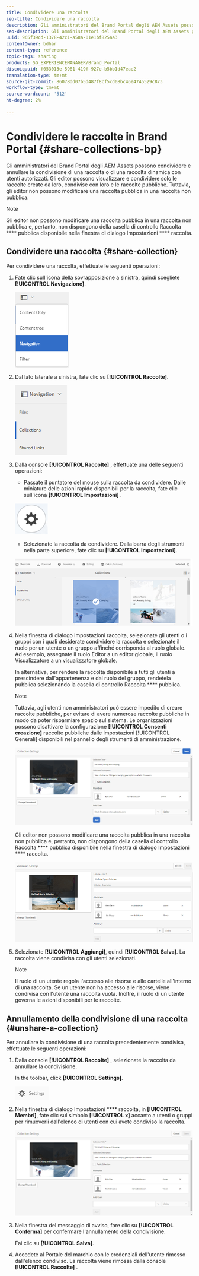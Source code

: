 ```yaml
---
title: Condividere una raccolta
seo-title: Condividere una raccolta
description: Gli amministratori del Brand Portal degli AEM Assets possono condividere e annullare la condivisione di una raccolta o di una raccolta dinamica con utenti autorizzati. Gli editor possono visualizzare e condividere solo le raccolte create da loro, condivise con loro e le raccolte pubbliche.
seo-description: Gli amministratori del Brand Portal degli AEM Assets possono condividere e annullare la condivisione di una raccolta o di una raccolta dinamica con utenti autorizzati. Gli editor possono visualizzare e condividere solo le raccolte create da loro, condivise con loro e le raccolte pubbliche.
uuid: 965f39cd-1378-42c1-a58a-01e1bf825aa3
contentOwner: bdhar
content-type: reference
topic-tags: sharing
products: SG_EXPERIENCEMANAGER/Brand_Portal
discoiquuid: f053013e-5981-419f-927e-b5bb1d47eae2
translation-type: tm+mt
source-git-commit: 86078dd07b5d487f8cf5cd08bc46e4745529c873
workflow-type: tm+mt
source-wordcount: '512'
ht-degree: 2%

---
```



# Condividere le raccolte in Brand Portal {#share-collections-bp}

Gli amministratori del Brand Portal degli AEM Assets possono condividere e annullare la condivisione di una raccolta o di una raccolta dinamica con utenti autorizzati. Gli editor possono visualizzare e condividere solo le raccolte create da loro, condivise con loro e le raccolte pubbliche. Tuttavia, gli editor non possono modificare una raccolta pubblica in una raccolta non pubblica.

>[!NOTE]
>
>Gli editor non possono modificare una raccolta pubblica in una raccolta non pubblica e, pertanto, non dispongono della casella di controllo Raccolta **** pubblica disponibile nella finestra di dialogo Impostazioni **** raccolta.

## Condividere una raccolta {#share-collection}

Per condividere una raccolta, effettuate le seguenti operazioni:

1. Fate clic sull&#39;icona della sovrapposizione a sinistra, quindi scegliete **[!UICONTROL Navigazione]**.

   ![](assets/contenttree-1.png)

1. Dal lato laterale a sinistra, fate clic su **[!UICONTROL Raccolte]**.

   ![](assets/access_collections.png)

1. Dalla console **[!UICONTROL Raccolte]** , effettuate una delle seguenti operazioni:

   * Passate il puntatore del mouse sulla raccolta da condividere. Dalle miniature delle azioni rapide disponibili per la raccolta, fate clic sull&#39;icona **[!UICONTROL Impostazioni]** .

   ![](assets/settings_thumbnail.png)

   * Selezionate la raccolta da condividere. Dalla barra degli strumenti nella parte superiore, fate clic su **[!UICONTROL Impostazioni]**.

   ![](assets/collection-sharing.png)

1. Nella finestra di dialogo Impostazioni  raccolta, selezionate gli utenti o i gruppi con i quali desiderate condividere la raccolta e selezionate il ruolo per un utente o un gruppo affinché corrisponda al ruolo globale. Ad esempio, assegnate il ruolo Editor a un editor globale, il ruolo Visualizzatore a un visualizzatore globale.

   In alternativa, per rendere la raccolta disponibile a tutti gli utenti a prescindere dall&#39;appartenenza e dal ruolo del gruppo, rendetela pubblica selezionando la casella di controllo Raccolta **** pubblica.

   >[!NOTE]
   >
   >Tuttavia, agli utenti non amministratori può essere impedito di creare raccolte pubbliche, per evitare di avere numerose raccolte pubbliche in modo da poter risparmiare spazio sul sistema. Le organizzazioni possono disattivare la configurazione **[!UICONTROL Consenti creazione]** raccolte pubbliche dalle impostazioni [!UICONTROL Generali] disponibili nel pannello degli strumenti di amministrazione.

   ![](assets/collection_sharingadduser.png)

   Gli editor non possono modificare una raccolta pubblica in una raccolta non pubblica e, pertanto, non dispongono della casella di controllo Raccolta **** pubblica disponibile nella finestra di dialogo Impostazioni **** raccolta.

   ![](assets/collection-setting-editor.png)

1. Selezionate **[!UICONTROL Aggiungi]**, quindi **[!UICONTROL Salva]**. La raccolta viene condivisa con gli utenti selezionati.

   >[!NOTE]
   >
   >Il ruolo di un utente regola l&#39;accesso alle risorse e alle cartelle all&#39;interno di una raccolta. Se un utente non ha accesso alle risorse, viene condivisa con l&#39;utente una raccolta vuota. Inoltre, il ruolo di un utente governa le azioni disponibili per le raccolte.

## Annullamento della condivisione di una raccolta {#unshare-a-collection}

Per annullare la condivisione di una raccolta precedentemente condivisa, effettuate le seguenti operazioni:

1. Dalla console **[!UICONTROL Raccolte]** , selezionate la raccolta da annullare la condivisione.

   In the toolbar, click **[!UICONTROL Settings]**.

   ![](assets/collection_settings.png)

1. Nella finestra di dialogo Impostazioni **** raccolta, in **[!UICONTROL Membri]**, fate clic sul simbolo **[!UICONTROL x]** accanto a utenti o gruppi per rimuoverli dall&#39;elenco di utenti con cui avete condiviso la raccolta.

   ![](assets/unshare_collection.png)

1. Nella finestra del messaggio di avviso, fare clic su **[!UICONTROL Conferma]** per confermare l&#39;annullamento della condivisione.

   Fai clic su **[!UICONTROL Salva]**.

1. Accedete al Portale del marchio con le credenziali dell&#39;utente rimosso dall&#39;elenco condiviso. La raccolta viene rimossa dalla console **[!UICONTROL Raccolte]** .
